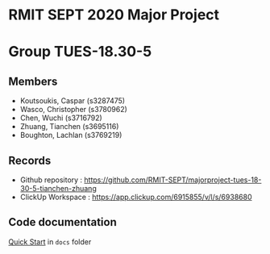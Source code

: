 # RMIT SEPT 2020 Major Project

# Group TUES-18.30-5

## Members
* Koutsoukis, Caspar (s3287475)
* Wasco, Christopher (s3780962)
* Chen, Wuchi        (s3716792)
* Zhuang, Tianchen (s3695116)
* Boughton, Lachlan (s3769219)

## Records

* Github repository : https://github.com/RMIT-SEPT/majorproject-tues-18-30-5-tianchen-zhuang
* ClickUp Workspace : https://app.clickup.com/6915855/v/l/s/6938680


## Code documentation

[Quick Start](/docs/README.md) in `docs` folder
